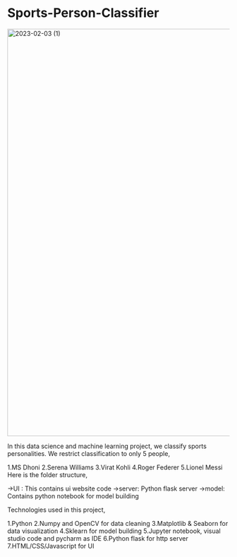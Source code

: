 # Sports-Person-Classifier

<img width="922" alt="2023-02-03 (1)" src="https://user-images.githubusercontent.com/105991587/216429785-5db5bdd0-49f5-418e-8bd1-0fb699bf38a9.png">

In this data science and machine learning project, we classify sports personalities. We restrict classification to only 5 people,

1.MS Dhoni
2.Serena Williams
3.Virat Kohli
4.Roger Federer
5.Lionel Messi
Here is the folder structure,

->UI : This contains ui website code
->server: Python flask server
->model: Contains python notebook for model building


Technologies used in this project,

1.Python
2.Numpy and OpenCV for data cleaning
3.Matplotlib & Seaborn for data visualization
4.Sklearn for model building
5.Jupyter notebook, visual studio code and pycharm as IDE
6.Python flask for http server
7.HTML/CSS/Javascript for UI
